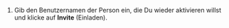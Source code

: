 1. Gib den Benutzernamen der Person ein, die Du wieder aktivieren willst und klicke auf **Invite** (Einladen).
